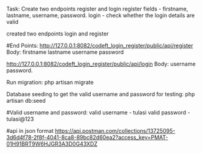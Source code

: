 Task:
Create two endpoints register and login 
register fields - firstname, lastname, username, password.
login - check whether the login details are valid

created two endpoints login and register 

#End Points:
http://127.0.0.1:8082/codeft_login_register/public/api/register
Body:
firstname
lastname
username
password


http://127.0.0.1:8082/codeft_login_register/public/api/login
Body:
username
password.

Run migration:
php artisan migrate

Database seeding to get the valid username and password for testing:
php artisan db:seed

#Valid username and password:
valid username - tulasi
valid password - tulasi@123

#api in json format
https://api.postman.com/collections/13725095-3d6d4f78-2f8f-4041-8ca8-89bc82d60ea2?access_key=PMAT-01H91BRT9W6HJGR3A3D0G43XDZ

